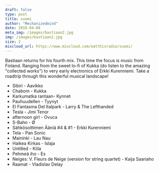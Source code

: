 ```yaml
---
draft: false
type: post
title: suomi
author: "Mechanizedmind"
date: 2018-04-08
meta_img: /images/bastiaan2.jpg
img: /images/bastiaan2.jpg
size: 2
mixcloud_url: https://www.mixcloud.com/eatthisradio/suomi/
---
```


Bastiaan returns for his fourth mix. This time the focus is music from Finland. Ranging from the sweet lo-fi of Kukka (do listen to the amazing "collected works") to very early electronics of Erkki Kurenniemi. Take a roadtrip through this wonderful musical landscape!

- Sibiri - Aavikko
- Chabom - Kukka
- Karkumatka rantaan- Kynnet
- Pauhuudellen - Tyynyt
- El Fantasma Del Italpark - Larry & The Lefthanded
- Tesla - Jimi Tenor
- afternoon girl - Ovuca 
- S-Bahn - Ø
- Sähkösoittimen Ääniä #4 & #1 - Erkki Kurenniemi
- Tela - Pan Sonic
- Maininki - Lau Nau 
- Haikea Kirkas - Islaja 
- Untitled - Kiila 
- Pehmeä iho - Es 
- Neiges: V. Fleurs de Neige (version for string quartet) - Kaija Saariaho
- Raamat - Vladislav Delay
